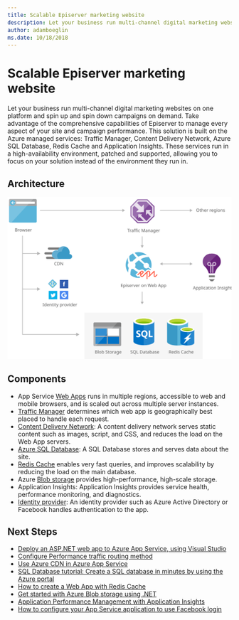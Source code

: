 ```yaml
---
title: Scalable Episerver marketing website
description: Let your business run multi-channel digital marketing websites on one platform and spin up and spin down campaigns on demand. Take advantage of the comprehensive capabilities of Episerver to manage every aspect of your site and campaign performance.
author: adamboeglin
ms.date: 10/18/2018
---
```

# Scalable Episerver marketing website
Let your business run multi-channel digital marketing websites on one platform and spin up and spin down campaigns on demand. Take advantage of the comprehensive capabilities of Episerver to manage every aspect of your site and campaign performance.
This solution is built on the Azure managed services: Traffic Manager, Content Delivery Network, Azure SQL Database, Redis Cache and Application Insights. These services run in a high-availability environment, patched and supported, allowing you to focus on your solution instead of the environment they run in.

## Architecture
<img src="media/digital-marketing-episerver.svg" alt='architecture diagram' />

## Components
* App Service [Web Apps](http://azure.microsoft.com/services/app-service/web/) runs in multiple regions, accessible to web and mobile browsers, and is scaled out across multiple server instances.
* [Traffic Manager](http://azure.microsoft.com/services/traffic-manager/) determines which web app is geographically best placed to handle each request.
* [Content Delivery Network](href="http://azure.microsoft.com/services/cdn/): A content delivery network serves static content such as images, script, and CSS, and reduces the load on the Web App servers.
* [Azure SQL Database](href="http://azure.microsoft.com/services/sql-database/): A SQL Database stores and serves data about the site.
* [Redis Cache](http://azure.microsoft.com/services/cache/) enables very fast queries, and improves scalability by reducing the load on the main database.
* Azure [Blob storage](http://azure.microsoft.com/services/storage/blobs/) provides high-performance, high-scale storage.
* Application Insights: Application Insights provides service health, performance monitoring, and diagnostics.
* [Identity provider](https://docs.microsoft.comhref="http://azure.microsoft.com/azure/app-service/app-service-authentication-overview): An identity provider such as Azure Active Directory or Facebook handles authentication to the app.

## Next Steps
* [Deploy an ASP.NET web app to Azure App Service, using Visual Studio](https://docs.microsoft.com/api/Redirect/documentation/articles/web-sites-dotnet-get-started/)
* [Configure Performance traffic routing method](https://docs.microsoft.com/api/Redirect/documentation/articles/traffic-manager-configure-performance-routing-method/)
* [Use Azure CDN in Azure App Service](https://docs.microsoft.com/api/Redirect/documentation/articles/cdn-websites-with-cdn/)
* [SQL Database tutorial: Create a SQL database in minutes by using the Azure portal](https://docs.microsoft.com/api/Redirect/documentation/articles/sql-database-get-started/)
* [How to create a Web App with Redis Cache](https://docs.microsoft.com/api/Redirect/documentation/articles/cache-web-app-howto/)
* [Get started with Azure Blob storage using .NET](https://docs.microsoft.com/api/Redirect/documentation/articles/storage-dotnet-how-to-use-blobs/)
* [Application Performance Management with Application Insights](https://docs.microsoft.com/api/Redirect/documentation/articles/app-insights-overview/)
* [How to configure your App Service application to use Facebook login](https://docs.microsoft.com/api/Redirect/documentation/articles/app-service-mobile-how-to-configure-facebook-authentication/)